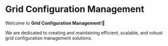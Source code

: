 # Grid Configuration Management

Welcome to **Grid Configuration Management**!👋

We are dedicated to creating and maintaining efficient, scalable, and robust grid configuration management solutions.
